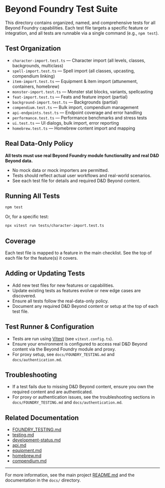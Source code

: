 # Beyond Foundry Test Suite

This directory contains organized, named, and comprehensive tests for all Beyond Foundry capabilities. Each test file targets a specific feature or integration, and all tests are runnable via a single command (e.g., `npm test`).

## Test Organization

- `character-import.test.ts` — Character import (all levels, classes, backgrounds, multiclass)
- `spell-import.test.ts` — Spell import (all classes, upcasting, compendium linking)
- `item-import.test.ts` — Equipment & item import (attunement, containers, homebrew)
- `monster-import.test.ts` — Monster stat blocks, variants, spellcasting
- `feat-import.test.ts` — Feats and feature import (partial)
- `background-import.test.ts` — Backgrounds (partial)
- `compendium.test.ts` — Bulk import, compendium management
- `api-endpoints.test.ts` — Endpoint coverage and error handling
- `performance.test.ts` — Performance benchmarks and stress tests
- `ui.test.ts` — UI dialogs, bulk import, error reporting
- `homebrew.test.ts` — Homebrew content import and mapping

## Real Data-Only Policy

**All tests must use real Beyond Foundry module functionality and real D&D Beyond data.**
- No mock data or mock importers are permitted.
- Tests should reflect actual user workflows and real-world scenarios.
- See each test file for details and required D&D Beyond content.

## Running All Tests

```bash
npm test
```

Or, for a specific test:

```bash
npx vitest run tests/character-import.test.ts
```

## Coverage

Each test file is mapped to a feature in the main checklist. See the top of each file for the feature(s) it covers.

## Adding or Updating Tests

- Add new test files for new features or capabilities.
- Update existing tests as features evolve or new edge cases are discovered.
- Ensure all tests follow the real-data-only policy.
- Document any required D&D Beyond content or setup at the top of each test file.

## Test Runner & Configuration

- Tests are run using [Vitest](https://vitest.dev/) (see `vitest.config.ts`).
- Ensure your environment is configured to access real D&D Beyond content via the Beyond Foundry module and proxy.
- For proxy setup, see `docs/FOUNDRY_TESTING.md` and `docs/authentication.md`.

## Troubleshooting

- If a test fails due to missing D&D Beyond content, ensure you own the required content and are authenticated.
- For proxy or authentication issues, see the troubleshooting sections in `docs/FOUNDRY_TESTING.md` and `docs/authentication.md`.

## Related Documentation

- [FOUNDRY_TESTING.md](../docs/FOUNDRY_TESTING.md)
- [testing.md](../docs/testing.md)
- [development-status.md](../docs/development-status.md)
- [api.md](../docs/api.md)
- [equipment.md](../docs/equipment.md)
- [homebrew.md](../docs/homebrew.md)
- [compendium.md](../docs/compendium.md)

---

For more information, see the main project [README.md](../README.md) and the documentation in the `docs/` directory.
